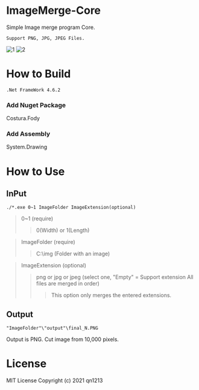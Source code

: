 # ImageMerge-Core
  Simple Image merge program Core.
  ```
  Support PNG, JPG, JPEG Files.
  ```
  ![1](https://user-images.githubusercontent.com/3080569/144019791-7ea4381c-d593-47fb-bc03-e164a962cdf0.png)
  ![2](https://user-images.githubusercontent.com/3080569/144020461-4623311e-9443-44a0-b7aa-baead54a6ce7.png)
# How to Build
```
.Net FrameWork 4.6.2
```
### Add Nuget Package
Costura.Fody

### Add Assembly
System.Drawing
# How to Use
## InPut
```
./*.exe 0~1 ImageFolder ImageExtension(optional)
```
> 0~1 (require)
>> 0(Width) or 1(Length)

> ImageFolder (require)
>> C:\img (Folder with an image)

> ImageExtension (optional)
>> png or jpg or jpeg (select one, "Empty" = Support extension All files are merged in order)
>>> This option only merges the entered extensions.
## Output
```
"ImageFolder"\"output"\final_N.PNG
```
  Output is PNG.
  Cut image from 10,000 pixels.
# License
MIT License
Copyright (c) 2021 qn1213
